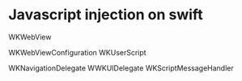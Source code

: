 # Javascript injection on swift

WKWebView

WKWebViewConfiguration
WKUserScript

WKNavigationDelegate
WWKUIDelegate
WKScriptMessageHandler
